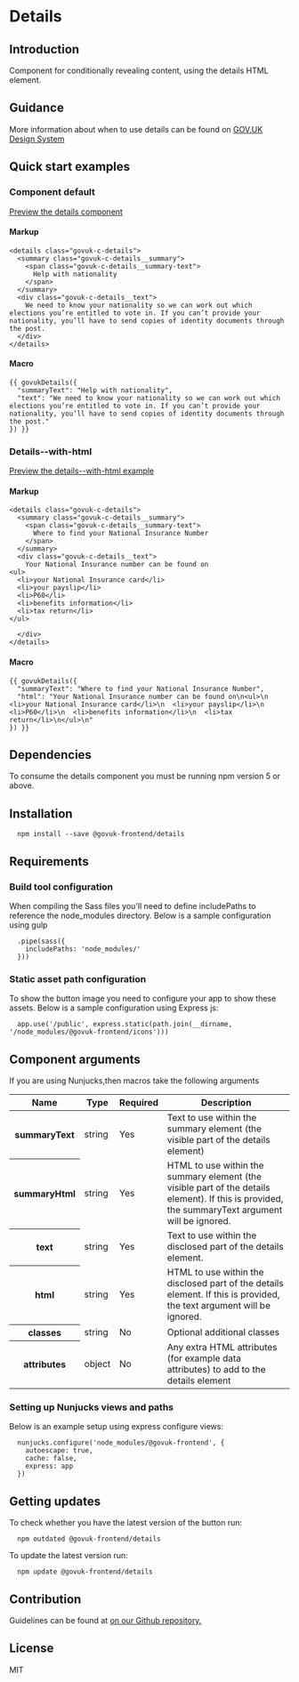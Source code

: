 # Details

## Introduction

Component for conditionally revealing content, using the details HTML element.

## Guidance

More information about when to use details can be found on [GOV.UK Design System](http://www.linktodesignsystem.com/details "Link to read guidance on the use of details on Gov.uk Design system website")

## Quick start examples

### Component default

[Preview the details component](http://govuk-frontend-review.herokuapp.com/components/details/preview)

#### Markup

    <details class="govuk-c-details">
      <summary class="govuk-c-details__summary">
        <span class="govuk-c-details__summary-text">
          Help with nationality
        </span>
      </summary>
      <div class="govuk-c-details__text">
        We need to know your nationality so we can work out which elections you’re entitled to vote in. If you can’t provide your nationality, you’ll have to send copies of identity documents through the post.
      </div>
    </details>

#### Macro

    {{ govukDetails({
      "summaryText": "Help with nationality",
      "text": "We need to know your nationality so we can work out which elections you’re entitled to vote in. If you can’t provide your nationality, you’ll have to send copies of identity documents through the post."
    }) }}

### Details--with-html

[Preview the details--with-html example](http://govuk-frontend-review.herokuapp.com/components/details/with-html/preview)

#### Markup

    <details class="govuk-c-details">
      <summary class="govuk-c-details__summary">
        <span class="govuk-c-details__summary-text">
          Where to find your National Insurance Number
        </span>
      </summary>
      <div class="govuk-c-details__text">
        Your National Insurance number can be found on
    <ul>
      <li>your National Insurance card</li>
      <li>your payslip</li>
      <li>P60</li>
      <li>benefits information</li>
      <li>tax return</li>
    </ul>

      </div>
    </details>

#### Macro

    {{ govukDetails({
      "summaryText": "Where to find your National Insurance Number",
      "html": "Your National Insurance number can be found on\n<ul>\n  <li>your National Insurance card</li>\n  <li>your payslip</li>\n  <li>P60</li>\n  <li>benefits information</li>\n  <li>tax return</li>\n</ul>\n"
    }) }}

## Dependencies

To consume the details component you must be running npm version 5 or above.

## Installation

      npm install --save @govuk-frontend/details

## Requirements

### Build tool configuration

When compiling the Sass files you'll need to define includePaths to reference the node_modules directory. Below is a sample configuration using gulp

      .pipe(sass({
        includePaths: 'node_modules/'
      }))

### Static asset path configuration

To show the button image you need to configure your app to show these assets. Below is a sample configuration using Express js:

      app.use('/public', express.static(path.join(__dirname, '/node_modules/@govuk-frontend/icons')))

## Component arguments

If you are using Nunjucks,then macros take the following arguments

<table class="govuk-c-table">

<thead class="govuk-c-table__head">

<tr class="govuk-c-table__row">

<th class="govuk-c-table__header" scope="col">Name</th>

<th class="govuk-c-table__header" scope="col">Type</th>

<th class="govuk-c-table__header" scope="col">Required</th>

<th class="govuk-c-table__header" scope="col">Description</th>

</tr>

</thead>

<tbody class="govuk-c-table__body">

<tr class="govuk-c-table__row">

<th class="govuk-c-table__header" scope="row">summaryText</th>

<td class="govuk-c-table__cell ">string</td>

<td class="govuk-c-table__cell ">Yes</td>

<td class="govuk-c-table__cell ">Text to use within the summary element (the visible part of the details element)</td>

</tr>

<tr class="govuk-c-table__row">

<th class="govuk-c-table__header" scope="row">summaryHtml</th>

<td class="govuk-c-table__cell ">string</td>

<td class="govuk-c-table__cell ">Yes</td>

<td class="govuk-c-table__cell ">HTML to use within the summary element (the visible part of the details element). If this is provided, the summaryText argument will be ignored.</td>

</tr>

<tr class="govuk-c-table__row">

<th class="govuk-c-table__header" scope="row">text</th>

<td class="govuk-c-table__cell ">string</td>

<td class="govuk-c-table__cell ">Yes</td>

<td class="govuk-c-table__cell ">Text to use within the disclosed part of the details element.</td>

</tr>

<tr class="govuk-c-table__row">

<th class="govuk-c-table__header" scope="row">html</th>

<td class="govuk-c-table__cell ">string</td>

<td class="govuk-c-table__cell ">Yes</td>

<td class="govuk-c-table__cell ">HTML to use within the disclosed part of the details element. If this is provided, the text argument will be ignored.</td>

</tr>

<tr class="govuk-c-table__row">

<th class="govuk-c-table__header" scope="row">classes</th>

<td class="govuk-c-table__cell ">string</td>

<td class="govuk-c-table__cell ">No</td>

<td class="govuk-c-table__cell ">Optional additional classes</td>

</tr>

<tr class="govuk-c-table__row">

<th class="govuk-c-table__header" scope="row">attributes</th>

<td class="govuk-c-table__cell ">object</td>

<td class="govuk-c-table__cell ">No</td>

<td class="govuk-c-table__cell ">Any extra HTML attributes (for example data attributes) to add to the details element</td>

</tr>

</tbody>

</table>

### Setting up Nunjucks views and paths

Below is an example setup using express configure views:

      nunjucks.configure('node_modules/@govuk-frontend', {
        autoescape: true,
        cache: false,
        express: app
      })

## Getting updates

To check whether you have the latest version of the button run:

      npm outdated @govuk-frontend/details

To update the latest version run:

      npm update @govuk-frontend/details

## Contribution

Guidelines can be found at [on our Github repository.](https://github.com/alphagov/govuk-frontend/blob/master/CONTRIBUTING.md "link to contributing guidelines on our github repository")

## License

MIT